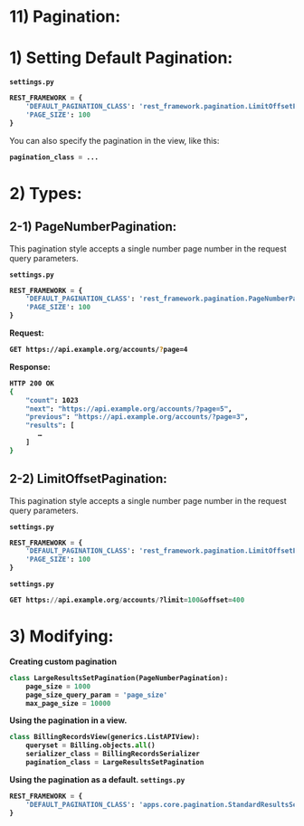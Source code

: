 # 11) Pagination:


# 1) Setting Default Pagination:
<b>

`settings.py`
```python
REST_FRAMEWORK = {
    'DEFAULT_PAGINATION_CLASS': 'rest_framework.pagination.LimitOffsetPagination',
    'PAGE_SIZE': 100
}
```
</b>
You can also specify the pagination in the view, like this:
<b>

```python
pagination_class = ...
```
</b>


# 2) Types:



## 2-1) PageNumberPagination:
This pagination style accepts a single number page number in the request query parameters.
<b>

`settings.py`
```python
REST_FRAMEWORK = {
    'DEFAULT_PAGINATION_CLASS': 'rest_framework.pagination.PageNumberPagination',
    'PAGE_SIZE': 100
}
```
Request:
```bash
GET https://api.example.org/accounts/?page=4
```
Response:
```bash
HTTP 200 OK
{
    "count": 1023
    "next": "https://api.example.org/accounts/?page=5",
    "previous": "https://api.example.org/accounts/?page=3",
    "results": [
       …
    ]
}
```
</b>





## 2-2) LimitOffsetPagination:
This pagination style accepts a single number page number in the request query parameters.
<b>

`settings.py`
```python
REST_FRAMEWORK = {
    'DEFAULT_PAGINATION_CLASS': 'rest_framework.pagination.LimitOffsetPagination',
    'PAGE_SIZE': 100
}
```

`settings.py`
```python
GET https://api.example.org/accounts/?limit=100&offset=400
```
</b>






# 3) Modifying:

<b>
Creating custom pagination

```python
class LargeResultsSetPagination(PageNumberPagination):
    page_size = 1000
    page_size_query_param = 'page_size'
    max_page_size = 10000
```
Using the pagination in a view.
```python
class BillingRecordsView(generics.ListAPIView):
    queryset = Billing.objects.all()
    serializer_class = BillingRecordsSerializer
    pagination_class = LargeResultsSetPagination
```

Using the pagination as a default.
`settings.py`
```python
REST_FRAMEWORK = {
    'DEFAULT_PAGINATION_CLASS': 'apps.core.pagination.StandardResultsSetPagination'
}
```
</b>





